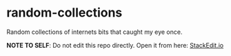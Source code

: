 # random-collections
Random collections of internets bits that caught my eye once.


**NOTE TO SELF**: Do not edit this repo directly. Open it from here: [StackEdit.io](https://stackedit.io/app#providerId=githubWorkspace&owner=guumaster&repo=random-collections&branch=master)

<!--stackedit_data:
eyJoaXN0b3J5IjpbLTQ2MTk2MTQ2Nl19
-->